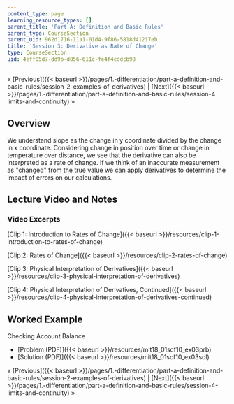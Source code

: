 ```yaml
---
content_type: page
learning_resource_types: []
parent_title: 'Part A: Definition and Basic Rules'
parent_type: CourseSection
parent_uid: 962d1716-11a1-01d4-9f86-5818d41217eb
title: 'Session 3: Derivative as Rate of Change'
type: CourseSection
uid: 4eff05d7-dd9b-d856-611c-fe4f4cddcb98
---
```


« [Previous]({{< baseurl >}}/pages/1.-differentiation/part-a-definition-and-basic-rules/session-2-examples-of-derivatives) | [Next]({{< baseurl >}}/pages/1.-differentiation/part-a-definition-and-basic-rules/session-4-limits-and-continuity) »

Overview
--------

We understand slope as the change in y coordinate divided by the change in x coordinate. Considering change in position over time or change in temperature over distance, we see that the derivative can also be interpreted as a rate of change. If we think of an inaccurate measurement as "changed" from the true value we can apply derivatives to determine the impact of errors on our calculations.

Lecture Video and Notes
-----------------------

### Video Excerpts

[Clip 1: Introduction to Rates of Change]({{< baseurl >}}/resources/clip-1-introduction-to-rates-of-change)

[Clip 2: Rates of Change]({{< baseurl >}}/resources/clip-2-rates-of-change)

[Clip 3: Physical Interpretation of Derivatives]({{< baseurl >}}/resources/clip-3-physical-interpretation-of-derivatives)

[Clip 4: Physical Interpretation of Derivatives, Continued]({{< baseurl >}}/resources/clip-4-physical-interpretation-of-derivatives-continued)

Worked Example
--------------

Checking Account Balance

*   [Problem (PDF)]({{< baseurl >}}/resources/mit18_01scf10_ex03prb)
*   [Solution (PDF)]({{< baseurl >}}/resources/mit18_01scf10_ex03sol)

« [Previous]({{< baseurl >}}/pages/1.-differentiation/part-a-definition-and-basic-rules/session-2-examples-of-derivatives) | [Next]({{< baseurl >}}/pages/1.-differentiation/part-a-definition-and-basic-rules/session-4-limits-and-continuity) »